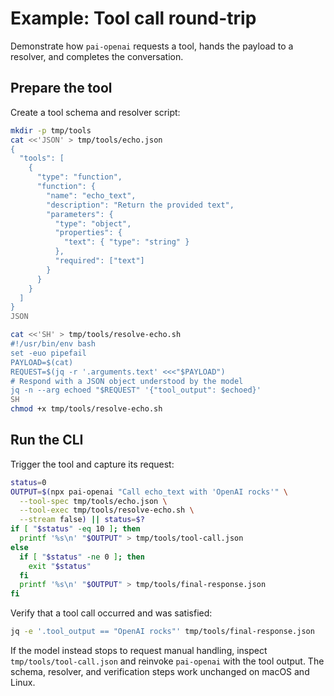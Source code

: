 # Example: Tool call round-trip

Demonstrate how `pai-openai` requests a tool, hands the payload to a resolver, and completes the conversation.

## Prepare the tool

Create a tool schema and resolver script:

```bash
mkdir -p tmp/tools
cat <<'JSON' > tmp/tools/echo.json
{
  "tools": [
    {
      "type": "function",
      "function": {
        "name": "echo_text",
        "description": "Return the provided text",
        "parameters": {
          "type": "object",
          "properties": {
            "text": { "type": "string" }
          },
          "required": ["text"]
        }
      }
    }
  ]
}
JSON

cat <<'SH' > tmp/tools/resolve-echo.sh
#!/usr/bin/env bash
set -euo pipefail
PAYLOAD=$(cat)
REQUEST=$(jq -r '.arguments.text' <<<"$PAYLOAD")
# Respond with a JSON object understood by the model
jq -n --arg echoed "$REQUEST" '{"tool_output": $echoed}'
SH
chmod +x tmp/tools/resolve-echo.sh
```

## Run the CLI

Trigger the tool and capture its request:

```bash
status=0
OUTPUT=$(npx pai-openai "Call echo_text with 'OpenAI rocks'" \
  --tool-spec tmp/tools/echo.json \
  --tool-exec tmp/tools/resolve-echo.sh \
  --stream false) || status=$?
if [ "$status" -eq 10 ]; then
  printf '%s\n' "$OUTPUT" > tmp/tools/tool-call.json
else
  if [ "$status" -ne 0 ]; then
    exit "$status"
  fi
  printf '%s\n' "$OUTPUT" > tmp/tools/final-response.json
fi
```

Verify that a tool call occurred and was satisfied:

```bash
jq -e '.tool_output == "OpenAI rocks"' tmp/tools/final-response.json
```

If the model instead stops to request manual handling, inspect `tmp/tools/tool-call.json` and reinvoke `pai-openai` with the tool output. The schema, resolver, and verification steps work unchanged on macOS and Linux.
